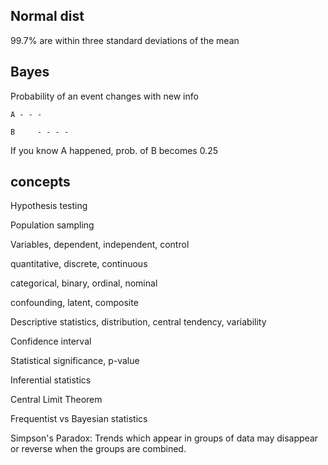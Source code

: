 
## Normal dist

99.7% are within three standard deviations of the mean


## Bayes 

Probability of an event changes with new info 

    A - - -

    B     - - - - 

If you know A happened, prob. of B becomes 0.25


## concepts 

Hypothesis testing  

Population sampling 

Variables, dependent, independent, control 

quantitative, discrete, continuous 

categorical, binary, ordinal, nominal 

confounding, latent, composite

Descriptive statistics, distribution, central tendency, variability 

Confidence interval 

Statistical significance, p-value 

Inferential statistics 

Central Limit Theorem 

Frequentist vs Bayesian statistics 

Simpson's Paradox: Trends which appear in groups of data may disappear or reverse when the groups are combined.
